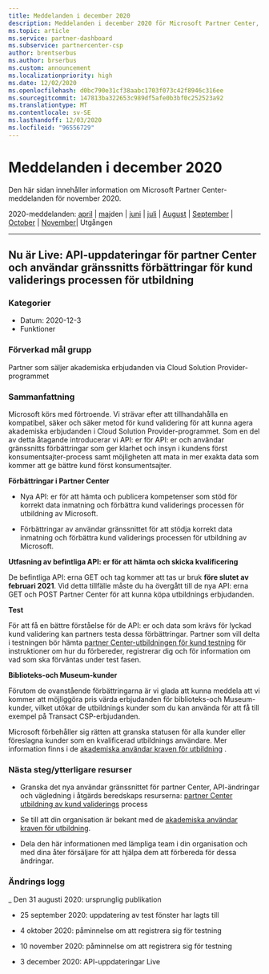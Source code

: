 ```yaml
---
title: Meddelanden i december 2020
description: Meddelanden i december 2020 för Microsoft Partner Center, inklusive nya funktioner, kampanjer, erbjudanden, marknader eller ändringar av befintliga erbjudanden.
ms.topic: article
ms.service: partner-dashboard
ms.subservice: partnercenter-csp
author: brentserbus
ms.author: brserbus
ms.custom: announcement
ms.localizationpriority: high
ms.date: 12/02/2020
ms.openlocfilehash: d0bc790e31cf38aabc1703f073c42f8946c316ee
ms.sourcegitcommit: 147813ba322653c989df5afe0b3bf0c252523a92
ms.translationtype: MT
ms.contentlocale: sv-SE
ms.lasthandoff: 12/03/2020
ms.locfileid: "96556729"
---
```

# <a name="december-2020-announcements"></a>Meddelanden i december 2020

Den här sidan innehåller information om Microsoft Partner Center-meddelanden för november 2020.

2020-meddelanden: [april](2020-april.md)  |  [maj](2020-may.md)den  |  [juni](2020-june.md)  |  [juli](2020-july.md)  |  [August](2020-august.md)  |  [September](2020-september.md)  |  [October](2020-October.md)  |  [November](2020-november.md)| Utgången

______________

## <a name="now-live-partner-center-api-updates-and-user-interface-enhancements-for-the-education-customer-validation-process"></a><a name="1"></a>Nu är Live: API-uppdateringar för partner Center och användar gränssnitts förbättringar för kund validerings processen för utbildning

### <a name="categories"></a>Kategorier

- Datum: 2020-12-3
- Funktioner

### <a name="impacted-audience"></a>Förverkad mål grupp 

Partner som säljer akademiska erbjudanden via Cloud Solution Provider-programmet

### <a name="summary"></a>Sammanfattning 

Microsoft körs med förtroende. Vi strävar efter att tillhandahålla en kompatibel, säker och säker metod för kund validering för att kunna agera akademiska erbjudanden i Cloud Solution Provider-programmet. Som en del av detta åtagande introducerar vi API: er för API: er och användar gränssnitts förbättringar som ger klarhet och insyn i kundens först konsumentsajter-process samt möjligheten att mata in mer exakta data som kommer att ge bättre kund först konsumentsajter. 

**Förbättringar i Partner Center** 

- Nya API: er för att hämta och publicera kompetenser som stöd för korrekt data inmatning och förbättra kund validerings processen för utbildning av Microsoft. 

- Förbättringar av användar gränssnittet för att stödja korrekt data inmatning och förbättra kund validerings processen för utbildning av Microsoft. 

**Utfasning av befintliga API: er för att hämta och skicka kvalificering** 

De befintliga API: erna GET och tag kommer att tas ur bruk **före slutet av februari 2021**. Vid detta tillfälle måste du ha övergått till de nya API: erna GET och POST Partner Center för att kunna köpa utbildnings erbjudanden.  

**Test** 

För att få en bättre förståelse för de API: er och data som krävs för lyckad kund validering kan partners testa dessa förbättringar. Partner som vill delta i testningen bör hämta [partner Center-utbildningen för kund testning](https://partner.microsoft.com/resources/detail/partner-center-edu-testing-guide-pdf) för instruktioner om hur du förbereder, registrerar dig och för information om vad som ska förväntas under test fasen.

**Biblioteks-och Museum-kunder** 

Förutom de ovanstående förbättringarna är vi glada att kunna meddela att vi kommer att möjliggöra pris värda erbjudanden för biblioteks-och Museum-kunder, vilket utökar de utbildnings kunder som du kan använda för att få till exempel på Transact CSP-erbjudanden. 

Microsoft förbehåller sig rätten att granska statusen för alla kunder eller föreslagna kunder som en kvalificerad utbildnings användare. Mer information finns i de [akademiska användar kraven för utbildning](https://www.microsoftvolumelicensing.com/DocumentSearch.aspx?Mode=3&DocumentTypeId=7) . 

### <a name="next-stepsadditional-resources"></a>Nästa steg/ytterligare resurser

- Granska det nya användar gränssnittet för partner Center, API-ändringar och vägledning i åtgärds beredskaps resurserna:  [partner Center utbildning av kund validerings](https://partner.microsoft.com/resources/collection/partner-center-edu-validation-enhancements#/) process 

- Se till att din organisation är bekant med de [akademiska användar kraven för utbildning](https://www.microsoftvolumelicensing.com/DocumentSearch.aspx?Mode=3&DocumentTypeId=7). 

- Dela den här informationen med lämpliga team i din organisation och med dina åter försäljare för att hjälpa dem att förbereda för dessa ändringar. 

### <a name="change-log"></a>Ändrings logg 

_ Den 31 augusti 2020: ursprunglig publikation 

- 25 september 2020: uppdatering av test fönster har lagts till 

- 4 oktober 2020: påminnelse om att registrera sig för testning 

- 10 november 2020: påminnelse om att registrera sig för testning 

- 3 december 2020: API-uppdateringar Live 